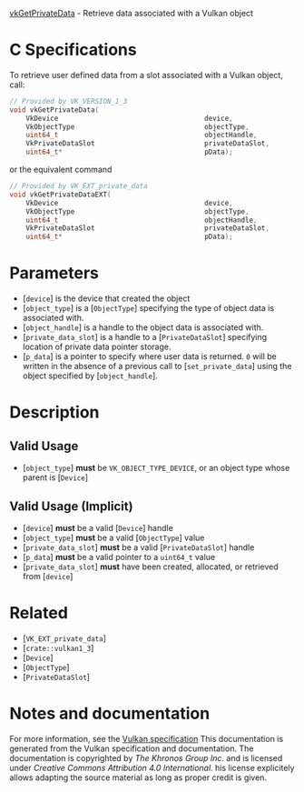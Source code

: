 [vkGetPrivateData](https://www.khronos.org/registry/vulkan/specs/1.3-extensions/man/html/vkGetPrivateData.html) - Retrieve data associated with a Vulkan object

# C Specifications
To retrieve user defined data from a slot associated with a Vulkan object,
call:
```c
// Provided by VK_VERSION_1_3
void vkGetPrivateData(
    VkDevice                                    device,
    VkObjectType                                objectType,
    uint64_t                                    objectHandle,
    VkPrivateDataSlot                           privateDataSlot,
    uint64_t*                                   pData);
```
or the equivalent command
```c
// Provided by VK_EXT_private_data
void vkGetPrivateDataEXT(
    VkDevice                                    device,
    VkObjectType                                objectType,
    uint64_t                                    objectHandle,
    VkPrivateDataSlot                           privateDataSlot,
    uint64_t*                                   pData);
```

# Parameters
- [`device`] is the device that created the object
- [`object_type`] is a [`ObjectType`] specifying the type of object data is associated with.
- [`object_handle`] is a handle to the object data is associated with.
- [`private_data_slot`] is a handle to a [`PrivateDataSlot`] specifying location of private data pointer storage.
- [`p_data`] is a pointer to specify where user data is returned. `0` will be written in the absence of a previous call to [`set_private_data`] using the object specified by [`object_handle`].

# Description
## Valid Usage
-  [`object_type`] **must**  be `VK_OBJECT_TYPE_DEVICE`, or an object type whose parent is [`Device`]

## Valid Usage (Implicit)
-  [`device`] **must**  be a valid [`Device`] handle
-  [`object_type`] **must**  be a valid [`ObjectType`] value
-  [`private_data_slot`] **must**  be a valid [`PrivateDataSlot`] handle
-  [`p_data`] **must**  be a valid pointer to a `uint64_t` value
-  [`private_data_slot`] **must**  have been created, allocated, or retrieved from [`device`]

# Related
- [`VK_EXT_private_data`]
- [`crate::vulkan1_3`]
- [`Device`]
- [`ObjectType`]
- [`PrivateDataSlot`]

# Notes and documentation
For more information, see the [Vulkan specification](https://www.khronos.org/registry/vulkan/specs/1.3-extensions/html/vkspec.html)
This documentation is generated from the Vulkan specification and documentation.
The documentation is copyrighted by *The Khronos Group Inc.* and is licensed under *Creative Commons Attribution 4.0 International*.
his license explicitely allows adapting the source material as long as proper credit is given.
        
